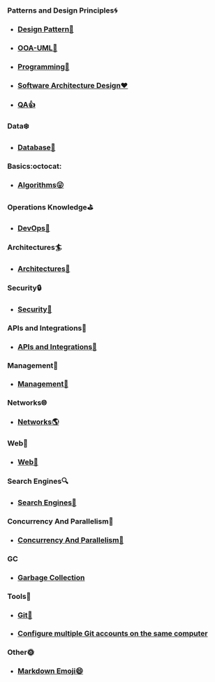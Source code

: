 ### Patterns and Design Principles:cyclone:

- ### [Design Pattern:tada:](/design-pattern/README.md)
- ### [OOA-UML🚀️](/uml/README.md)
- ### [Programming👀️](/programming/README.md)
- ### [Software Architecture Design❤️](ca.pdf)
- ### [QA:thumbsup:](/qa/qa.md)

### Data:snowflake:

- ### [Database:girl: ](/database/README.md)

### Basics:octocat:

- ### [Algorithms:stuck_out_tongue_winking_eye: ](/algorithms/README.md)

### Operations Knowledge:golf:

- ### [DevOps:revolving_hearts:](/DevOps/DevOps.md)

### Architectures:surfer:

- ### [Architectures:whale:](/Architectures/Architectures.md)

### Security:lock:

- ### [Security:closed_lock_with_key:](/Security/Security.md)

### APIs and Integrations:spaghetti:

- ### [APIs and Integrations:maple_leaf:](/APIS/APIS.md)

### Management:house_with_garden:

- ### [Management:mushroom:](/Management/Management.md)

### Networks:globe_with_meridians:

- ### [Networks:earth_americas:](/Networks/Networks.md)

### Web:crown:

- ### [Web:iphone:](/web/web.md)

### Search Engines:mag:

- ### [Search Engines:satellite:](/SearchEngines/SearchEngines.md)

### Concurrency And Parallelism:running:
- ### [Concurrency And Parallelism:dancers:](/ConcurrencyAndParallelism/ConcurrencyAndParallelism.md)

### GC
- ### [Garbage Collection](/gc/gc.md)

### Tools:hammer:

- ### [Git:honeybee:](https://github.com/fanyixuanf/learningGit)
- ### [Configure multiple Git accounts on the same computer](/gitconfig/config.md)

### Other:sun_with_face:

- ### [Markdown Emoji😄](/markdown/README.md)
